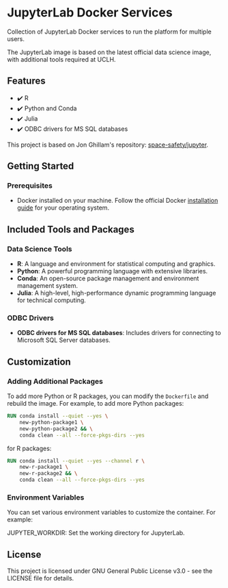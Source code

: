 # JupyterLab Docker Services

Collection of JupyterLab Docker services to run the platform for multiple users.

The JupyterLab image is based on the latest official data science image, with additional tools required at UCLH.

## Features

- ✔️ R
- ✔️ Python and Conda
- ✔️ Julia
- ✔️ ODBC drivers for MS SQL databases

This project is based on Jon Ghillam's repository: [space-safety/jupyter](https://github.com/space-safety/jupyter/).

## Getting Started

### Prerequisites

- Docker installed on your machine. Follow the official Docker [installation guide](https://docs.docker.com/get-docker/) for your operating system.


## Included Tools and Packages

### Data Science Tools

- **R**: A language and environment for statistical computing and graphics.
- **Python**: A powerful programming language with extensive libraries.
- **Conda**: An open-source package management and environment management system.
- **Julia**: A high-level, high-performance dynamic programming language for technical computing.

### ODBC Drivers

- **ODBC drivers for MS SQL databases**: Includes drivers for connecting to Microsoft SQL Server databases.

## Customization

### Adding Additional Packages

To add more Python or R packages, you can modify the `Dockerfile` and rebuild the image. For example, to add more Python packages:

```dockerfile
RUN conda install --quiet --yes \
    new-python-package1 \
    new-python-package2 && \
    conda clean --all --force-pkgs-dirs --yes
```

for R packages:

```dockerfile
RUN conda install --quiet --yes --channel r \
    new-r-package1 \
    new-r-package2 && \
    conda clean --all --force-pkgs-dirs --yes
```

### Environment Variables
You can set various environment variables to customize the container. For example:

JUPYTER_WORKDIR: Set the working directory for JupyterLab.


## License
This project is licensed under GNU General Public License v3.0 - see the LICENSE file for details.
